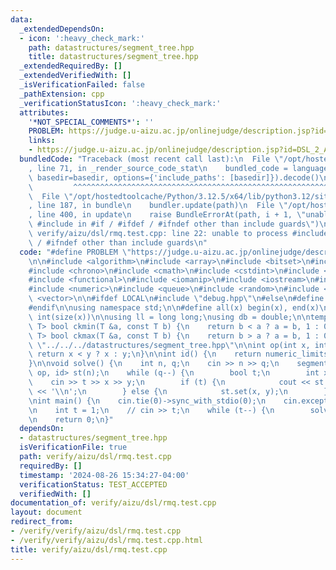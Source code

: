```yaml
---
data:
  _extendedDependsOn:
  - icon: ':heavy_check_mark:'
    path: datastructures/segment_tree.hpp
    title: datastructures/segment_tree.hpp
  _extendedRequiredBy: []
  _extendedVerifiedWith: []
  _isVerificationFailed: false
  _pathExtension: cpp
  _verificationStatusIcon: ':heavy_check_mark:'
  attributes:
    '*NOT_SPECIAL_COMMENTS*': ''
    PROBLEM: https://judge.u-aizu.ac.jp/onlinejudge/description.jsp?id=DSL_2_A
    links:
    - https://judge.u-aizu.ac.jp/onlinejudge/description.jsp?id=DSL_2_A
  bundledCode: "Traceback (most recent call last):\n  File \"/opt/hostedtoolcache/Python/3.12.5/x64/lib/python3.12/site-packages/onlinejudge_verify/documentation/build.py\"\
    , line 71, in _render_source_code_stat\n    bundled_code = language.bundle(stat.path,\
    \ basedir=basedir, options={'include_paths': [basedir]}).decode()\n          \
    \         ^^^^^^^^^^^^^^^^^^^^^^^^^^^^^^^^^^^^^^^^^^^^^^^^^^^^^^^^^^^^^^^^^^^^^^^^^^^^^^^^^\n\
    \  File \"/opt/hostedtoolcache/Python/3.12.5/x64/lib/python3.12/site-packages/onlinejudge_verify/languages/cplusplus.py\"\
    , line 187, in bundle\n    bundler.update(path)\n  File \"/opt/hostedtoolcache/Python/3.12.5/x64/lib/python3.12/site-packages/onlinejudge_verify/languages/cplusplus_bundle.py\"\
    , line 400, in update\n    raise BundleErrorAt(path, i + 1, \"unable to process\
    \ #include in #if / #ifdef / #ifndef other than include guards\")\nonlinejudge_verify.languages.cplusplus_bundle.BundleErrorAt:\
    \ verify/aizu/dsl/rmq.test.cpp: line 22: unable to process #include in #if / #ifdef\
    \ / #ifndef other than include guards\n"
  code: "#define PROBLEM \"https://judge.u-aizu.ac.jp/onlinejudge/description.jsp?id=DSL_2_A\"\
    \n\n#include <algorithm>\n#include <array>\n#include <bitset>\n#include <cassert>\n\
    #include <chrono>\n#include <cmath>\n#include <cstdint>\n#include <cstring>\n\
    #include <functional>\n#include <iomanip>\n#include <iostream>\n#include <map>\n\
    #include <numeric>\n#include <queue>\n#include <random>\n#include <set>\n#include\
    \ <vector>\n\n#ifdef LOCAL\n#include \"debug.hpp\"\n#else\n#define dbg(...)\n\
    #endif\n\nusing namespace std;\n\n#define all(x) begin(x), end(x)\n#define sz(x)\
    \ int(size(x))\n\nusing ll = long long;\nusing db = double;\n\ntemplate<class\
    \ T> bool ckmin(T &a, const T b) {\n    return b < a ? a = b, 1 : 0;\n}\n\ntemplate<class\
    \ T> bool ckmax(T &a, const T b) {\n    return b > a ? a = b, 1 : 0;\n}\n\n#include\
    \ \"../../../datastructures/segment_tree.hpp\"\n\nint op(int x, int y) {\n   \
    \ return x < y ? x : y;\n}\n\nint id() {\n    return numeric_limits<int>::max();\n\
    }\n\nvoid solve() {\n    int n, q;\n    cin >> n >> q;\n    segment_tree<int,\
    \ op, id> st(n);\n    while (q--) {\n        bool t;\n        int x, y;\n    \
    \    cin >> t >> x >> y;\n        if (t) {\n            cout << st.query(x, y)\
    \ << '\\n';\n        } else {\n            st.set(x, y);\n        }\n    }\n}\n\
    \nint main() {\n    cin.tie(0)->sync_with_stdio(0);\n    cin.exceptions(cin.failbit);\n\
    \n    int t = 1;\n    // cin >> t;\n    while (t--) {\n        solve();\n    }\n\
    \n    return 0;\n}"
  dependsOn:
  - datastructures/segment_tree.hpp
  isVerificationFile: true
  path: verify/aizu/dsl/rmq.test.cpp
  requiredBy: []
  timestamp: '2024-08-26 15:34:27-04:00'
  verificationStatus: TEST_ACCEPTED
  verifiedWith: []
documentation_of: verify/aizu/dsl/rmq.test.cpp
layout: document
redirect_from:
- /verify/verify/aizu/dsl/rmq.test.cpp
- /verify/verify/aizu/dsl/rmq.test.cpp.html
title: verify/aizu/dsl/rmq.test.cpp
---
```

